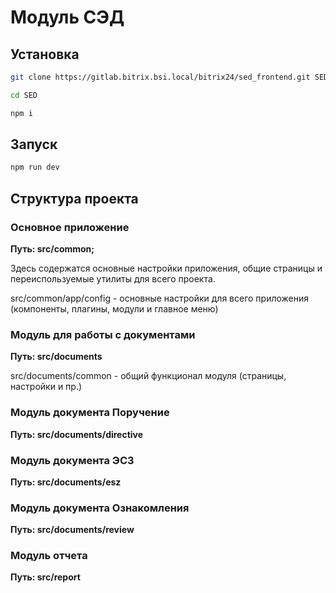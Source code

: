 # Модуль СЭД

## Установка

```bash
git clone https://gitlab.bitrix.bsi.local/bitrix24/sed_frontend.git SED --recurse-submodules
```

```bash
cd SED
```

```bash
npm i
```

## Запуск

```bash
npm run dev
```

## Структура проекта

### Основное приложение

**Путь: src/common;**

Здесь содержатся основные настройки приложения, общие страницы и переиспользуемые утилиты для всего проекта.

src/common/app/config - основные настройки для всего приложения (компоненты, плагины, модули и главное меню)

### Модуль для работы с документами

**Путь: src/documents**

src/documents/common - общий функционал модуля (страницы, настройки и пр.)

### Модуль документа Поручение

**Путь: src/documents/directive**

### Модуль документа ЭСЗ

**Путь: src/documents/esz**

### Модуль документа Ознакомления

**Путь: src/documents/review**

### Модуль отчета

**Путь: src/report**
